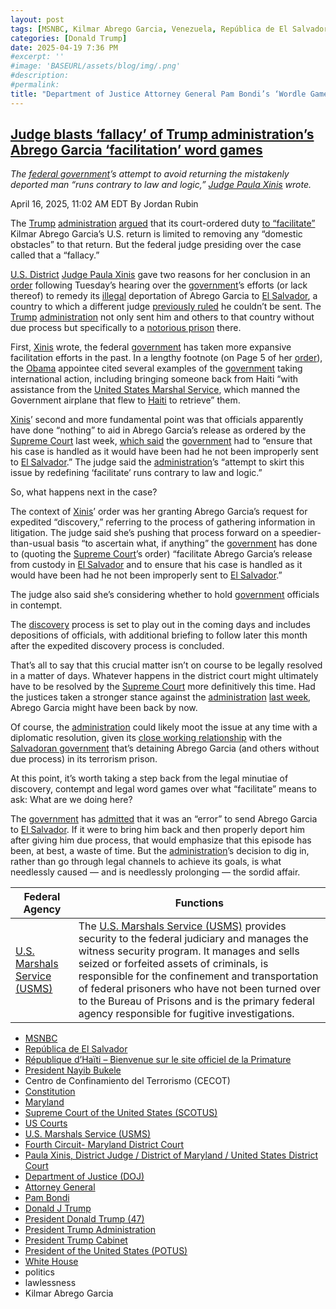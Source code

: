```yaml
---
layout: post
tags: [MSNBC, Kilmar Abrego Garcia, Venezuela, República de El Salvador, République d’Haïti – Bienvenue sur le site officiel de la Primature, President Nayib Bukele, Centro de Confinamiento del Terrorismo (CECOT), Constitution, Maryland, Supreme Court of the United States (SCOTUS), US Courts, U.S. Marshals Service (USMS), Fourth Circuit- Maryland District Court, Paula Xinis District Judge / District of Maryland / United States District Court, Department of Justice (DOJ), Attorney General, Pam Bondi, Donald J Trump, President Donald Trump (47), President Trump Administration, President Trump Cabinet, President of the United States (POTUS), White House, politics, lawlessness]
categories: [Donald Trump]
date: 2025-04-19 7:36 PM
#excerpt: ''
#image: 'BASEURL/assets/blog/img/.png'
#description:
#permalink:
title: "Department of Justice Attorney General Pam Bondi’s ‘Wordle Games’"
---
```


## [Judge blasts ‘fallacy’ of Trump administration’s Abrego Garcia ‘facilitation’ word games](https://www.msnbc.com/deadline-white-house/deadline-legal-blog/kilmar-abrego-garcia-facilitate-judge-paula-xinis-rcna201495)

*The [federal government](https://www.whitehouse.gov/)’s attempt to avoid returning the mistakenly deported man “runs contrary to law and logic,” [Judge Paula Xinis](https://www.mdd.uscourts.gov/paula-xinis-district-judge) wrote.*

April 16, 2025, 11:02 AM EDT
By Jordan Rubin

The [Trump](https://www.donaldjtrump.com/) [administration](https://www.whitehouse.gov/administration/) [argued](https://storage.courtlistener.com/recap/gov.uscourts.mdd.578815/gov.uscourts.mdd.578815.65.0.pdf) that its court-ordered duty [to “facilitate”](https://www.msnbc.com/deadline-white-house/deadline-legal-blog/trump-kilmar-abrego-garcia-deportation-supreme-court-rcna201104) Kilmar Abrego Garcia’s U.S. return is limited to removing any “domestic obstacles” to that return. But the federal judge presiding over the case called that a “fallacy.”

[U.S. District](https://www.mdd.uscourts.gov/) [Judge Paula Xinis](https://www.mdd.uscourts.gov/paula-xinis-district-judge) gave two reasons for her conclusion in an [order](https://storage.courtlistener.com/recap/gov.uscourts.mdd.578815/gov.uscourts.mdd.578815.79.0.pdf) following Tuesday’s hearing over the [government](https://www.whitehouse.gov/)’s efforts (or lack thereof) to remedy its [illegal](https://www.supremecourt.gov/opinions/24pdf/24a949_lkhn.pdf) deportation of Abrego Garcia to [El Salvador](https://www.gob.sv/), a country to which a different judge [previously ruled](https://storage.courtlistener.com/recap/gov.uscourts.mdd.578815/gov.uscourts.mdd.578815.1.1_3.pdf) he couldn’t be sent. The [Trump](https://www.donaldjtrump.com/) [administration](https://www.whitehouse.gov/administration/) not only sent him and others to that country without due process but specifically to a [notorious prison](https://www.usnews.com/photos/2025/04/15/photos-inside-el-salvadors-mega-prison) there.

First, [Xinis](https://www.mdd.uscourts.gov/paula-xinis-district-judge) wrote, the federal [government](https://www.whitehouse.gov/) has taken more expansive facilitation efforts in the past. In a lengthy footnote (on Page 5 of her [order](https://storage.courtlistener.com/recap/gov.uscourts.mdd.578815/gov.uscourts.mdd.578815.79.0.pdf)), the [Obama](https://obamawhitehouse.archives.gov/) appointee cited several examples of the [government](https://www.whitehouse.gov/) taking international action, including bringing someone back from Haiti “with assistance from the [United States Marshal Service](http://www.usdoj.gov/marshals/), which manned the Government airplane that flew to [Haiti](https://www.primature.gouv.ht/) to retrieve” them.

[Xinis](https://www.mdd.uscourts.gov/paula-xinis-district-judge)’ second and more fundamental point was that officials apparently have done “nothing” to aid in Abrego Garcia’s release as ordered by the [Supreme Court](https://www.supremecourt.gov/) last week, [which said](https://www.supremecourt.gov/opinions/24pdf/24a949_lkhn.pdf) the [government](https://www.whitehouse.gov/) had to “ensure that his case is handled as it would have been had he not been improperly sent to [El Salvador](https://www.gob.sv/).” The judge said the [administration](https://www.whitehouse.gov/administration/)’s “attempt to skirt this issue by redefining ‘facilitate’ runs contrary to law and logic.”

So, what happens next in the case?

The context of [Xinis](https://www.mdd.uscourts.gov/paula-xinis-district-judge)’ order was her granting Abrego Garcia’s request for expedited “discovery,” referring to the process of gathering information in litigation. The judge said she’s pushing that process forward on a speedier-than-usual basis “to ascertain what, if anything” the [government](https://www.whitehouse.gov/) has done to (quoting the [Supreme Court](https://www.supremecourt.gov/)’s order) “facilitate Abrego Garcia’s release from custody in [El Salvador](https://www.gob.sv/) and to ensure that his case is handled as it would have been had he not been improperly sent to [El Salvador](https://www.gob.sv/).”

The judge also said she’s considering whether to hold [government](https://www.whitehouse.gov/) officials in contempt.  

The [discovery](https://www.law.cornell.edu/wex/discovery) process is set to play out in the coming days and includes depositions of officials, with additional briefing to follow later this month after the expedited discovery process is concluded.

That’s all to say that this crucial matter isn’t on course to be legally resolved in a matter of days. Whatever happens in the district court might ultimately have to be resolved by the [Supreme Court](https://www.supremecourt.gov/) more definitively this time. Had the justices taken a stronger stance against the [administration](https://www.whitehouse.gov/administration/) [last week](https://www.msnbc.com/deadline-white-house/deadline-legal-blog/trump-kilmar-abrego-garcia-deportation-supreme-court-rcna201104), Abrego Garcia might have been back by now.

Of course, the [administration](https://www.whitehouse.gov/administration/) could likely moot the issue at any time with a diplomatic resolution, given its [close working relationship](https://www.msnbc.com/deadline-white-house/deadline-legal-blog/nayib-bukele-white-house-kilmar-abrego-garcia-rcna201287) with the [Salvadoran government](https://www.gob.sv/) that’s detaining Abrego Garcia (and others without due process) in its terrorism prison.

At this point, it’s worth taking a step back from the legal minutiae of discovery, contempt and legal word games over what “facilitate” means to ask: What are we doing here?

The [government](https://www.whitehouse.gov/) has [admitted](https://www.supremecourt.gov/DocketPDF/24/24A949/354843/20250407103341248_Kristi%20Noem%20application.pdf) that it was an “error” to send Abrego Garcia to [El Salvador](https://www.gob.sv/). If it were to bring him back and then properly deport him after giving him due process, that would emphasize that this episode has been, at best, a waste of time. But the [administration](https://www.whitehouse.gov/administration/)’s decision to dig in, rather than go through legal channels to achieve its goals, is what needlessly caused — and is needlessly prolonging — the sordid affair.

| Federal Agency | Functions |
|---|---|
| [U.S. Marshals Service (USMS)](http://www.usdoj.gov/marshals/) | The [U.S. Marshals Service (USMS)](http://www.usdoj.gov/marshals/) provides security to the federal judiciary and manages the witness security program. It manages and sells seized or forfeited assets of criminals, is responsible for the confinement and transportation of federal prisoners who have not been turned over to the Bureau of Prisons and is the primary federal agency responsible for fugitive investigations. |

- [MSNBC](https://www.msnbc.com/)
- [República de El Salvador](https://www.gob.sv/)
- [République d’Haïti – Bienvenue sur le site officiel de la Primature](https://www.primature.gouv.ht/)
- [President Nayib Bukele](https://www.presidencia.gob.sv/)
- Centro de Confinamiento del Terrorismo (CECOT)
- [Constitution](https://constitution.congress.gov/constitution/)
- [Maryland](https://www.maryland.gov/)
- [Supreme Court of the United States (SCOTUS)](https://www.supremecourt.gov/)
- [US Courts](https://www.uscourts.gov/)
- [U.S. Marshals Service (USMS)](http://www.usdoj.gov/marshals/)
- [Fourth Circuit- Maryland District Court](https://www.mdd.uscourts.gov/)
- [Paula Xinis, District Judge / District of Maryland / United States District Court](https://www.mdd.uscourts.gov/paula-xinis-district-judge)
- [Department of Justice (DOJ)](https://www.justice.gov/)
- [Attorney General](https://www.justice.gov/)
- [Pam Bondi](https://www.justice.gov/ag/staff-profile/meet-attorney-general)
- [Donald J Trump](https://www.donaldjtrump.com/)
- [President Donald Trump (47)](https://www.whitehouse.gov/administration/donald-j-trump/)
- [President Trump Administration](https://www.whitehouse.gov/administration/)
- [President Trump Cabinet](https://www.whitehouse.gov/administration/the-cabinet/)
- [President of the United States (POTUS)](https://www.whitehouse.gov/)
- [White House](https://www.whitehouse.gov/)
- politics 
- lawlessness 
- Kilmar Abrego Garcia

